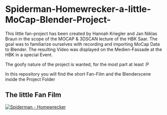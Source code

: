 # Spiderman-Homewrecker-a-little-MoCap-Blender-Project-
This little fan-project has been created by Hannah Kriegler and Jan Niklas Braun in the scope of the MOCAP &amp; 3DSCAN lecture of the HBK Saar.  The goal was to familiarize ourselves with recording and importing MoCap Data to Blender. The resulting Video was displayed on the Medien-Fassade at the HBK in a special Event.

The goofy nature of the project is wanted, for the most part at least :P

In this repository you will find the short Fan-Film and the Blenderscene inside the Project Folder
## The little Fan Film
[![Spiderman - Homewrecker ]()](https://drive.google.com/file/d/1YDN4agOaatA-wcFKVP9oC0vsVBnh4McI/view?usp=sharing)
